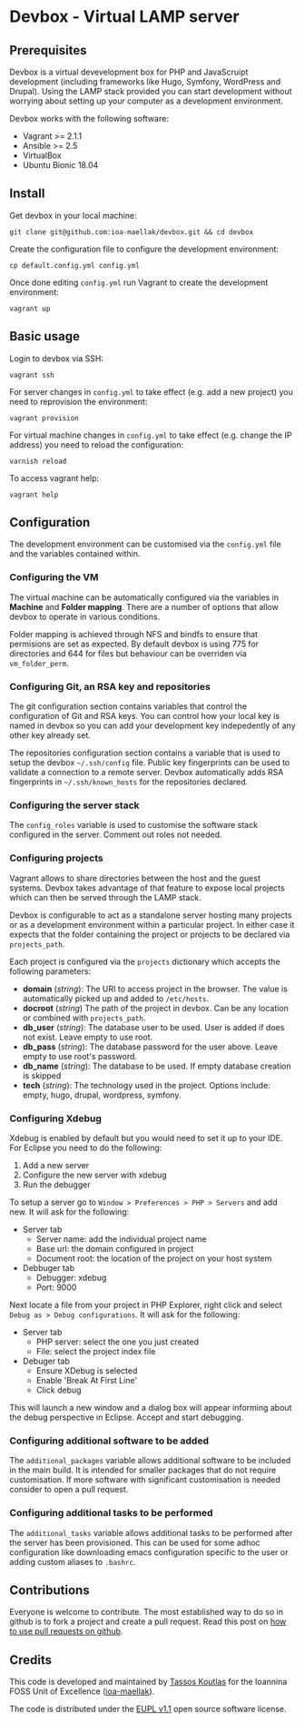 # Devbox - Virtual LAMP server

## Prerequisites

Devbox is a virtual devevelopment box for PHP and JavaScruipt development
(including frameworks like Hugo, Symfony, WordPress and Drupal). Using the LAMP
stack provided you can start development without worrying about setting up your
computer as a development environment.

Devbox works with the following software:

  - Vagrant >= 2.1.1
  - Ansible >= 2.5
  - VirtualBox
  - Ubuntu Bionic 18.04

## Install

Get devbox in your local machine:

```
git clone git@github.com:ioa-maellak/devbox.git && cd devbox
```

Create the configuration file to configure the development environment:

```
cp default.config.yml config.yml
```

Once done editing `config.yml` run Vagrant to create the development
environment:

```
vagrant up
```

## Basic usage

Login to devbox via SSH:

```
vagrant ssh
```

For server changes in `config.yml` to take effect (e.g. add a new project) you
need to reprovision the environment:

```
vagrant provision
```

For virtual machine changes in `config.yml` to take effect (e.g. change the IP
address) you need to reload the configuration:

```
varnish reload
```

To access vagrant help:

```
vagrant help
```

## Configuration

The development environment can be customised via the `config.yml` file and the
variables contained within. 

### Configuring the VM

The virtual machine can be automatically configured via the variables in
**Machine** and **Folder mapping**. There are a number of options that allow
devbox to operate in various conditions.

Folder mapping is achieved through NFS and bindfs to ensure that permisions are
set as expected. By default devbox is using 775 for directories and 644 for
files but behaviour can be overriden via `vm_folder_perm`.

### Configuring Git, an RSA key and repositories

The git configuration section contains variables that control the configuration
of Git and RSA keys. You can control how your local key is named in devbox so
you can add your development key indepedently of any other key already set.

The repositories configuration section contains a variable that is used to setup
the devbox `~/.ssh/config` file. Public key fingerprints can be used to validate
a connection to a remote server. Devbox automatically adds RSA fingerprints
in `~/.ssh/known_hosts` for the repositories declared.

### Configuring the server stack

The `config_roles` variable is used to customise the software stack configured
in the server. Comment out roles not needed.

### Configuring projects

Vagrant allows to share directories between the host and the guest
systems. Devbox takes advantage of that feature to expose local projects which
can then be served through the LAMP stack.

Devbox is configurable to act as a standalone server hosting many projects or as
a development environment within a particular project. In either case it expects
that the folder containing the project or projects to be declared via
`projects_path`.

Each project is configured via the `projects` dictionary which accepts the
following parameters:

  - **domain** (_string_): The URI to access project in the browser. The value is
  automatically picked up and added to `/etc/hosts`.
  - **docroot** (_string_) The path of the project in devbox. Can be any
    location or combined with `projects_path`.
  - **db_user** (_string_): The database user to be used. User is added if does
  not exist. Leave empty to use root.
  - **db_pass** (_string_): The database password for the user above. Leave empty to
    use root's password.
  - **db_name** (_string_): The database to be used. If empty database creation is skipped
  - **tech** (_string_): The technology used in the project. Options include:
    empty, hugo, drupal, wordpress, symfony.

### Configuring Xdebug
Xdebug is enabled by default but you would need to set it up to your IDE. For
Eclipse you need to do the following:

  1. Add a new server
  2. Configure the new server with xdebug
  3. Run the debugger

To setup a server go to `Window > Preferences > PHP > Servers` and add new. It
will ask for the following:

  - Server tab
    - Server name: add the individual project name
	- Base url: the domain configured in project
	- Document root: the location of the project on your host system
  - Debbuger tab
    - Debugger: xdebug
	- Port: 9000

Next locate a file from your project in PHP Explorer, right click and select
`Debug as > Debug configurations`. It will ask for the following:

  - Server tab
    - PHP server: select the one you just created
	- File: select the project index file
  - Debuger tab
    - Ensure XDebug is selected
	- Enable 'Break At First Line'
	- Click debug

This will launch a new window and a dialog box will appear informing about the
debug perspective in Eclipse. Accept and start debugging.

### Configuring additional software to be added

The `additional_packages` variable allows additional software to be included in
the main build. It is intended for smaller packages that do not require
customisation. If more software with significant customisation is needed
consider to open a pull request.

### Configuring additional tasks to be performed

The `additional_tasks` variable allows additional tasks to be performed after
the server has been provisioned. This can be used for some adhoc configuration
like downloading emacs configuration specific to the user or adding custom
aliases to `.bashrc`.

## Contributions

Everyone is welcome to contribute. The most established way to do so in github
is to fork a project and create a pull request. Read this post on
[how to use pull requests on github](https://help.github.com/articles/using-pull-requests/).

## Credits

This code is developed and maintained by
[Tassos Koutlas](https://github.com/tassoskoutlas) for the Ioannina FOSS Unit of
Excellence ([ioa-maellak](https://github.com/ioa-maellak/)).

The code is distributed under the
[EUPL v1.1](http://ec.europa.eu/idabc/eupl.html) open source software license.
